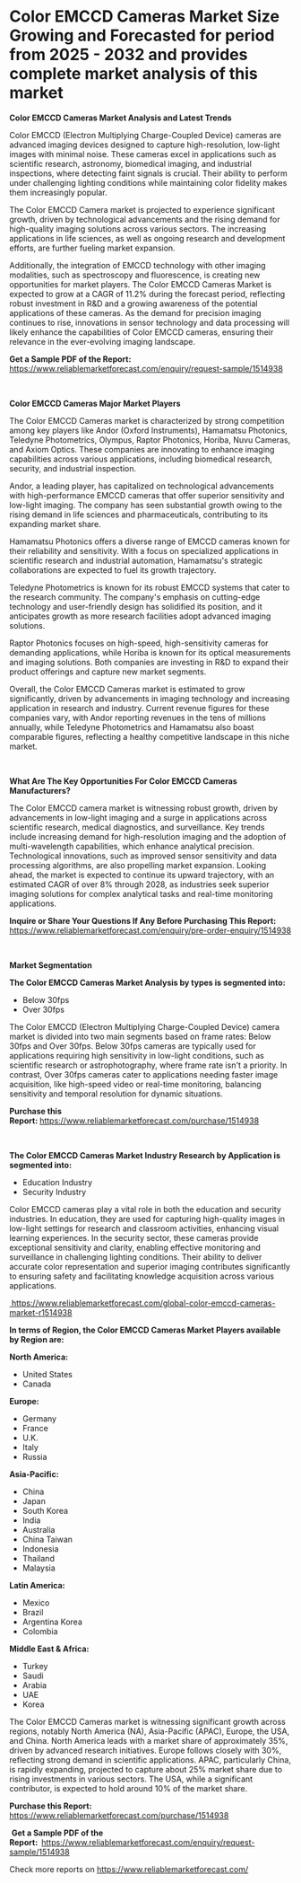 <p><h1>Color EMCCD Cameras Market Size Growing and Forecasted for period from 2025 - 2032 and provides complete market analysis of this market</h1></p><p><strong>Color EMCCD Cameras Market Analysis and Latest Trends</strong></p>
<p><p>Color EMCCD (Electron Multiplying Charge-Coupled Device) cameras are advanced imaging devices designed to capture high-resolution, low-light images with minimal noise. These cameras excel in applications such as scientific research, astronomy, biomedical imaging, and industrial inspections, where detecting faint signals is crucial. Their ability to perform under challenging lighting conditions while maintaining color fidelity makes them increasingly popular.</p><p>The Color EMCCD Camera market is projected to experience significant growth, driven by technological advancements and the rising demand for high-quality imaging solutions across various sectors. The increasing applications in life sciences, as well as ongoing research and development efforts, are further fueling market expansion. </p><p>Additionally, the integration of EMCCD technology with other imaging modalities, such as spectroscopy and fluorescence, is creating new opportunities for market players. The Color EMCCD Cameras Market is expected to grow at a CAGR of 11.2% during the forecast period, reflecting robust investment in R&D and a growing awareness of the potential applications of these cameras. As the demand for precision imaging continues to rise, innovations in sensor technology and data processing will likely enhance the capabilities of Color EMCCD cameras, ensuring their relevance in the ever-evolving imaging landscape.</p></p>
<p><strong>Get a Sample PDF of the Report:&nbsp;</strong> <a href="https://www.reliablemarketforecast.com/enquiry/request-sample/1514938?utm_campaign=1840&utm_medium=2&utm_source=Github&utm_content=ia&utm_term=18012025&utm_id=color-emccd-cameras">https://www.reliablemarketforecast.com/enquiry/request-sample/1514938</a></p>
<p>&nbsp;</p>
<p><strong>Color EMCCD Cameras Major Market Players</strong></p>
<p><p>The Color EMCCD Cameras market is characterized by strong competition among key players like Andor (Oxford Instruments), Hamamatsu Photonics, Teledyne Photometrics, Olympus, Raptor Photonics, Horiba, Nuvu Cameras, and Axiom Optics. These companies are innovating to enhance imaging capabilities across various applications, including biomedical research, security, and industrial inspection.</p><p>Andor, a leading player, has capitalized on technological advancements with high-performance EMCCD cameras that offer superior sensitivity and low-light imaging. The company has seen substantial growth owing to the rising demand in life sciences and pharmaceuticals, contributing to its expanding market share.</p><p>Hamamatsu Photonics offers a diverse range of EMCCD cameras known for their reliability and sensitivity. With a focus on specialized applications in scientific research and industrial automation, Hamamatsu's strategic collaborations are expected to fuel its growth trajectory.</p><p>Teledyne Photometrics is known for its robust EMCCD systems that cater to the research community. The company's emphasis on cutting-edge technology and user-friendly design has solidified its position, and it anticipates growth as more research facilities adopt advanced imaging solutions.</p><p>Raptor Photonics focuses on high-speed, high-sensitivity cameras for demanding applications, while Horiba is known for its optical measurements and imaging solutions. Both companies are investing in R&D to expand their product offerings and capture new market segments.</p><p>Overall, the Color EMCCD Cameras market is estimated to grow significantly, driven by advancements in imaging technology and increasing application in research and industry. Current revenue figures for these companies vary, with Andor reporting revenues in the tens of millions annually, while Teledyne Photometrics and Hamamatsu also boast comparable figures, reflecting a healthy competitive landscape in this niche market.</p></p>
<p>&nbsp;</p>
<p><strong>What Are The Key Opportunities For Color EMCCD Cameras Manufacturers?</strong></p>
<p><p>The Color EMCCD camera market is witnessing robust growth, driven by advancements in low-light imaging and a surge in applications across scientific research, medical diagnostics, and surveillance. Key trends include increasing demand for high-resolution imaging and the adoption of multi-wavelength capabilities, which enhance analytical precision. Technological innovations, such as improved sensor sensitivity and data processing algorithms, are also propelling market expansion. Looking ahead, the market is expected to continue its upward trajectory, with an estimated CAGR of over 8% through 2028, as industries seek superior imaging solutions for complex analytical tasks and real-time monitoring applications.</p></p>
<p><strong>Inquire or Share Your Questions If Any Before Purchasing This Report:</strong> <a href="https://www.reliablemarketforecast.com/enquiry/pre-order-enquiry/1514938?utm_campaign=1840&utm_medium=2&utm_source=Github&utm_content=ia&utm_term=18012025&utm_id=color-emccd-cameras">https://www.reliablemarketforecast.com/enquiry/pre-order-enquiry/1514938</a></p>
<p>&nbsp;</p>
<p><strong>Market Segmentation</strong></p>
<p><strong>The Color EMCCD Cameras Market Analysis by types is segmented into:</strong></p>
<p><ul><li>Below 30fps</li><li>Over 30fps</li></ul></p>
<p><p>The Color EMCCD (Electron Multiplying Charge-Coupled Device) camera market is divided into two main segments based on frame rates: Below 30fps and Over 30fps. Below 30fps cameras are typically used for applications requiring high sensitivity in low-light conditions, such as scientific research or astrophotography, where frame rate isn't a priority. In contrast, Over 30fps cameras cater to applications needing faster image acquisition, like high-speed video or real-time monitoring, balancing sensitivity and temporal resolution for dynamic situations.</p></p>
<p><strong>Purchase this Report:&nbsp;</strong><a href="https://www.reliablemarketforecast.com/purchase/1514938?utm_campaign=1840&utm_medium=2&utm_source=Github&utm_content=ia&utm_term=18012025&utm_id=color-emccd-cameras">https://www.reliablemarketforecast.com/purchase/1514938</a></p>
<p>&nbsp;</p>
<p><strong>The Color EMCCD Cameras Market Industry Research by Application is segmented into:</strong></p>
<p><ul><li>Education Industry</li><li>Security Industry</li></ul></p>
<p><p>Color EMCCD cameras play a vital role in both the education and security industries. In education, they are used for capturing high-quality images in low-light settings for research and classroom activities, enhancing visual learning experiences. In the security sector, these cameras provide exceptional sensitivity and clarity, enabling effective monitoring and surveillance in challenging lighting conditions. Their ability to deliver accurate color representation and superior imaging contributes significantly to ensuring safety and facilitating knowledge acquisition across various applications.</p></p>
<p><a href="https://www.reliablemarketforecast.com/global-color-emccd-cameras-market-r1514938?utm_campaign=1840&utm_medium=2&utm_source=Github&utm_content=ia&utm_term=18012025&utm_id=color-emccd-cameras">&nbsp;https://www.reliablemarketforecast.com/global-color-emccd-cameras-market-r1514938</a></p>
<p><strong>In terms of Region, the Color EMCCD Cameras Market Players available by Region are:</strong></p>
<p>
    <p> <strong> North America: </strong>
        <ul>
            <li>United States</li>
            <li>Canada</li>
        </ul>
        </p> 
    <p> <strong> Europe: </strong>
        <ul>
            <li>Germany</li>
            <li>France</li>
            <li>U.K.</li>
            <li>Italy</li>
            <li>Russia</li>
        </ul>
        </p> 
    <p> <strong> Asia-Pacific: </strong>
        <ul>
            <li>China</li>
            <li>Japan</li>
            <li>South Korea</li>
            <li>India</li>
            <li>Australia</li>
            <li>China Taiwan</li>
            <li>Indonesia</li>
            <li>Thailand</li>
            <li>Malaysia</li>
        </ul>
        </p> 
    <p> <strong> Latin America: </strong>
        <ul>
            <li>Mexico</li>
            <li>Brazil</li>
            <li>Argentina Korea</li>
            <li>Colombia</li>
        </ul>
        </p> 
    <p> <strong> Middle East & Africa: </strong>
        <ul>
            <li>Turkey</li>
            <li>Saudi</li>
            <li>Arabia</li>
            <li>UAE</li>
            <li>Korea</li>
        </ul>
    </p>
    </p>
<p><p>The Color EMCCD Cameras market is witnessing significant growth across regions, notably North America (NA), Asia-Pacific (APAC), Europe, the USA, and China. North America leads with a market share of approximately 35%, driven by advanced research initiatives. Europe follows closely with 30%, reflecting strong demand in scientific applications. APAC, particularly China, is rapidly expanding, projected to capture about 25% market share due to rising investments in various sectors. The USA, while a significant contributor, is expected to hold around 10% of the market share.</p></p>
<p><strong>Purchase this Report: </strong><a href="https://www.reliablemarketforecast.com/purchase/1514938?utm_campaign=1840&utm_medium=2&utm_source=Github&utm_content=ia&utm_term=18012025&utm_id=color-emccd-cameras">https://www.reliablemarketforecast.com/purchase/1514938</a></p>
<p>&nbsp;<strong>Get a Sample PDF of the Report:&nbsp;&nbsp;</strong><a href="https://www.reliablemarketforecast.com/enquiry/request-sample/1514938?utm_campaign=1840&utm_medium=2&utm_source=Github&utm_content=ia&utm_term=18012025&utm_id=color-emccd-cameras">https://www.reliablemarketforecast.com/enquiry/request-sample/1514938</a></p>
<p><strong></strong></p>
<p>Check more reports on <a href="https://www.reliablemarketforecast.com/?utm_campaign=1840&utm_medium=2&utm_source=Github&utm_content=ia&utm_term=18012025&utm_id=color-emccd-cameras">https://www.reliablemarketforecast.com/</a></p>